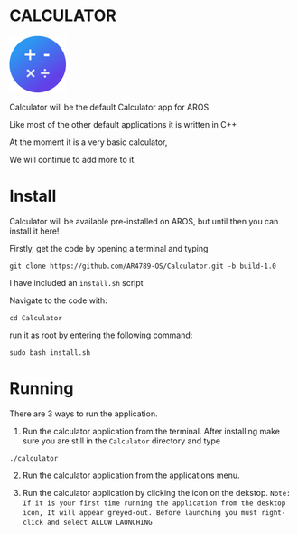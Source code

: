 # CALCULATOR
![Calculator Icon](/CalculatorSmall.png)

Calculator will be the default Calculator app for AROS

Like most of the other default applications it is written in C++

At the moment it is a very basic calculator,

We will continue to add more to it.

# Install
Calculator will be available pre-installed on AROS, but until then you can install it here!

Firstly, get the code by opening a terminal and typing 
```
git clone https://github.com/AR4789-OS/Calculator.git -b build-1.0
```

I have included an `install.sh` script

Navigate to the code with:

```
cd Calculator
```

run it as root by entering the following command:

```
sudo bash install.sh
```

# Running

There are 3 ways to run the application.

1. Run the calculator application from the terminal. After installing make sure you are still in the `Calculator` directory and type 
```
./calculator
```

2. Run the calculator application from the applications menu.

3. Run the calculator application by clicking the icon on the dekstop. 
``
Note: If it is your first time running the application from the desktop icon, It will appear greyed-out. Before launching you must right-click and select ALLOW LAUNCHING
``

